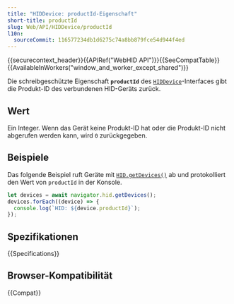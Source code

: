 ```yaml
---
title: "HIDDevice: productId-Eigenschaft"
short-title: productId
slug: Web/API/HIDDevice/productId
l10n:
  sourceCommit: 116577234db1d6275c74a8bb879fce54d944f4ed
---
```


{{securecontext_header}}{{APIRef("WebHID API")}}{{SeeCompatTable}}{{AvailableInWorkers("window_and_worker_except_shared")}}

Die schreibgeschützte Eigenschaft **`productId`** des [`HIDDevice`](/de/docs/Web/API/HIDDevice)-Interfaces gibt die Produkt-ID des verbundenen HID-Geräts zurück.

## Wert

Ein Integer. Wenn das Gerät keine Produkt-ID hat oder die Produkt-ID nicht abgerufen werden kann, wird `0` zurückgegeben.

## Beispiele

Das folgende Beispiel ruft Geräte mit [`HID.getDevices()`](/de/docs/Web/API/HID/getDevices) ab und protokolliert den Wert von `productId` in der Konsole.

```js
let devices = await navigator.hid.getDevices();
devices.forEach((device) => {
  console.log(`HID: ${device.productId}`);
});
```

## Spezifikationen

{{Specifications}}

## Browser-Kompatibilität

{{Compat}}
